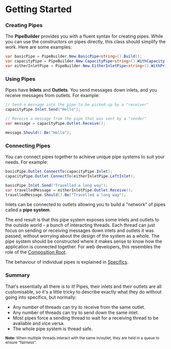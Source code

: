 Getting Started
=================
### Creating Pipes
The **PipeBuilder** provides you with a fluent syntax for creating pipes. While you can use the constructors on pipes directly,
this class should simplify the work. Here are some examples:

```c#
var basicPipe = PipeBuilder.New.BasicPipe<string>().Build();
var capacityPipe = PipeBuilder.New.CapacityPipe<string>().WithCapacity(100).Build();
var eitherInletPipe = PipeBuilder.New.EitherInletPipe<string>().WithPrioritisingTieBreaker(Priority.Right).Build();
```

### Using Pipes
Pipes have **Inlets** and **Outlets**. You send messages down inlets, and you receive messages from outlets. For example:

```c#
// Send a message into the pipe to be picked up by a "receiver"
capacityPipe.Inlet.Send("Hello");

// Receive a message from the pipe that was sent by a "sender"
var message = capacityPipe.Outlet.Receive();

message.Should().Be("Hello");
```

### Connecting Pipes
You can connect pipes together to achieve unique pipe systems to suit your needs. For example:
```c#
basicPipe.Outlet.ConnectTo(capacityPipe.Inlet);
capacityPipe.Outlet.ConnectTo(eitherInletPipe.LeftInlet);

basicPipe.Inlet.Send("Travelled a long way");
var travelledMessage = eitherInletPipe.Outlet.Receive();
travelledMessage.Should().Be("Travelled a long way");
```
Inlets can be connected to outlets allowing you to build a "network" of pipes called a **pipe system**.

The end result is that this pipe system exposes some inlets and outlets to the outside world - a bunch of interacting threads. Each thread can just focus on sending or receiving messages down inlets and outlets it was passed, without worrying about the design of the system as a whole.
The pipe system should be constructed where it makes sense to know how the application is connected together. For web developers, this resembles the role of the [Composition Root](http://blog.ploeh.dk/2011/07/28/CompositionRoot/).

The behaviour of individual pipes is explained in [Specifics](Specifics.md).

### Summary
That's essentially all there is to it! Pipes, their inlets and their outlets are all customisable, so it's a little tricky to describe exactly what they do without going into specifics, but normally:
* Any number of threads can try to receive from the same outlet.
* Any number of threads can try to send down the same inlet.
* Most pipes force a sending thread to wait for a receiving thread to be available and vice versa.
* The whole pipe system is thread safe.

<sup>**Note:** When multiple threads interact with the same in/outlet, they are held in a queue to ensure "fairness".</sup>
